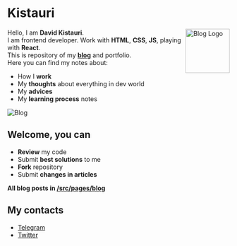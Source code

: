 # Kistauri

<img 
  align="right" 
  src="https://dtroode.netlify.com/icons/icon-144x144.png" 
  width="100px"
  height="100px"
  alt="Blog Logo">

Hello, I am **David Kistauri**.\
I am frontend developer. Work with **HTML**, **CSS**, **JS**, playing with **React**.\
This is repository of my **[blog](https://dtroode.netlify.com/blog)** and portfolio.\
Here you can find my notes about:
- How I **work**
- My **thoughts** about everything in dev world
- My **advices**
- My **learning process** notes

![Blog](https://i.imgur.com/KLBgeu6.png)


## Welcome, you can

- **Review** my code
- Submit **best solutions** to me
- **Fork** repository
- Submit **changes in articles**

**All blog posts in [/src/pages/blog](https://github.com/dtroode/kistauri/blob/master/src/pages/blog/)**

## My contacts

- [Telegram](https://t.me/dtroode)
- [Twitter](https://twitter.com/dtroode)

